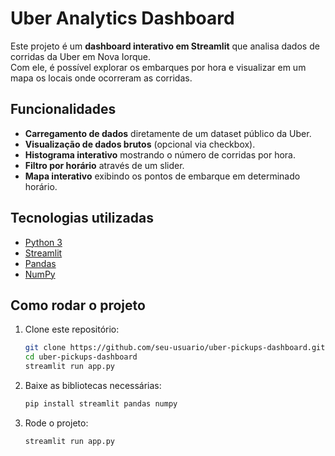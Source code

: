 # Uber Analytics Dashboard  

Este projeto é um **dashboard interativo em Streamlit** que analisa dados de corridas da Uber em Nova Iorque.  
Com ele, é possível explorar os embarques por hora e visualizar em um mapa os locais onde ocorreram as corridas.  


## Funcionalidades  

- **Carregamento de dados** diretamente de um dataset público da Uber.  
- **Visualização de dados brutos** (opcional via checkbox).  
- **Histograma interativo** mostrando o número de corridas por hora.  
- **Filtro por horário** através de um slider.  
- **Mapa interativo** exibindo os pontos de embarque em determinado horário.  


## Tecnologias utilizadas  

- [Python 3](https://www.python.org/)  
- [Streamlit](https://streamlit.io/)  
- [Pandas](https://pandas.pydata.org/)  
- [NumPy](https://numpy.org/)  


## Como rodar o projeto  

1. Clone este repositório:  
   ```bash
   git clone https://github.com/seu-usuario/uber-pickups-dashboard.git
   cd uber-pickups-dashboard
   streamlit run app.py

2. Baixe as bibliotecas necessárias:  
   ```bash
   pip install streamlit pandas numpy

2. Rode o projeto:  
   ```bash
   streamlit run app.py

